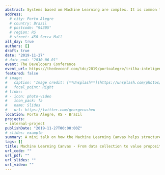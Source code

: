 ```yaml
---
abstract: Systems based on Machine Learning are complex. It is common to observe that some models do not solve the problems they should solve and end up not being used in practice. The Machine Learning Canvas aims to gather the main information for Machine Learning projects. In this mini talk, we are going to explore what this path is from collecting data to generating value. November 2019, The Developer's Conference, Porto Alegre - RS, Brazil.
address:
  # city: Porto Alegre
  # country: Brazil
  # postcode: "94305"
  # region: RS
  # street: 450 Serra Mall
all_day: true
authors: []
draft: true
date: "2019-11-27"
# date_end: "2030-06-01"
event: The Developers Conference
event_url: https://thedevconf.com/tdc/2019/portoalegre/trilha-inteligencia-artificial
featured: false
# image:
#   caption: 'Image credit: [**Unsplash**](https://unsplash.com/photos/bzdhc5b3Bxs)'
#   focal_point: Right
# links:
# - icon: photo-video
#   icon_pack: fa
#   name: Slides
#   url: https://twitter.com/georgecushen
location: Porto Alegre, RS - Brazil
projects:
- internal-project
publishDate: "2019-11-27T00:00:00Z"
# slides: example
summary: A mini talk on how the Machine Learning Canvas helps structure ML projects from data collection to value delivery, addressing common pitfalls in practical adoption.
tags: []
title: Machine Learning Canvas - From data collection to value proposition
url_code: ""
url_pdf: ""
url_slides: ""
url_video: ""
---
```

